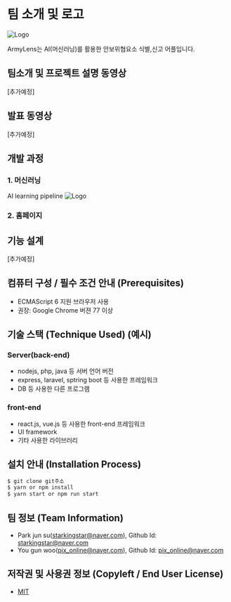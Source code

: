 # 팀 소개 및 로고
![Logo](https://i.imgur.com/Tn8ru7C.png)

 ArmyLens는 AI(머신러닝)를 활용한 안보위협요소 식별,신고 어플입니다.

## 팀소개 및 프로젝트 설명 동영상
[추가예정]

## 발표 동영상
[추가예정]

## 개발 과정
### 1. 머신러닝
AI learning pipeline
![Logo](https://i.imgur.com/iUYCfIU.png)

### 2. 홈페이지
## 기능 설계
[추가예정]

## 컴퓨터 구성 / 필수 조건 안내 (Prerequisites)
* ECMAScript 6 지원 브라우저 사용
* 권장: Google Chrome 버젼 77 이상

## 기술 스택 (Technique Used) (예시)
### Server(back-end)
 -  nodejs, php, java 등 서버 언어 버전 
 - express, laravel, sptring boot 등 사용한 프레임워크 
 - DB 등 사용한 다른 프로그램 
 
### front-end
 -  react.js, vue.js 등 사용한 front-end 프레임워크 
 -  UI framework
 - 기타 사용한 라이브러리

## 설치 안내 (Installation Process)
```bash
$ git clone git주소
$ yarn or npm install
$ yarn start or npm run start
```
 
## 팀 정보 (Team Information)
- Park jun su(starkingstar@naver.com), Github Id: starkingstar@naver.com
- You gun woo(pix_online@naver.com), Github Id: pix_online@naver.com

## 저작권 및 사용권 정보 (Copyleft / End User License)
 * [MIT](https://github.com/osam2020-WEB/Sample-ProjectName-TeamName/blob/master/license.md)
